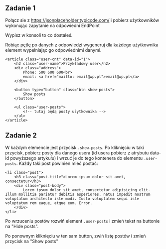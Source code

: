 ## Zadanie 1
Połącz sie z https://jsonplaceholder.typicode.com/ i pobierz użytkowników wykonując zapytanie na odpowiedni EndPoint

Wypisz w konsoli to co dostałeś.

Robiąc pętlę po danych z odpowiedzi wygeneruj dla każdego użytkownika element wypełniając go odpowiednimi danymi.

```
<article class="user-cnt" data-id="1">
    <h2 class="user-name">Przykładowy user</h2>
    <div class="address">
        Phone: 500 600 600<br>
        email: <a href="mailto: email@wp.pl">email@wp.pl</a>
    </div>

    <button type="button" class="btn show-posts">
        Show posts
    </button>

    <ul class="user-posts">
        <!-- tutaj będą posty użytkownika -->
    </ul>
</article>
```

## Zadanie 2
W każdym elemencie jest przycisk `.show-posts`.
Po kliknięciu w taki przycisk, pobierz posty dla danego usera (id usera pobierz z atrybutu data-id powyższego artykułu) i wrzuć je do tego kontenera do elementu `.user-posts`. Każdy taki post powinien mieć postać:

```
<li class="post">
    <h3 class="post-title">Lorem ipsum dolor sit amet, consectetur</h3>
    <div class="post-body">
        Lorem ipsum dolor sit amet, consectetur adipisicing elit. Illum mollitia pariatur debitis asperiores, natus impedit nostrum voluptatum architecto iste modi. Iusto voluptatem sequi iste voluptatum rem eaque, atque eum. Error.
    </div>
</li>
```

Po wrzuceniu postów rozwiń element `.user-posts` i zmień tekst na buttonie na "Hide posts".

Po ponownym kliknięciu w ten sam button, zwiń listę postów i zmień przycisk na "Show posts"